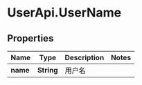 # UserApi.UserName

## Properties

Name | Type | Description | Notes
------------ | ------------- | ------------- | -------------
**name** | **String** | 用户名 | 


